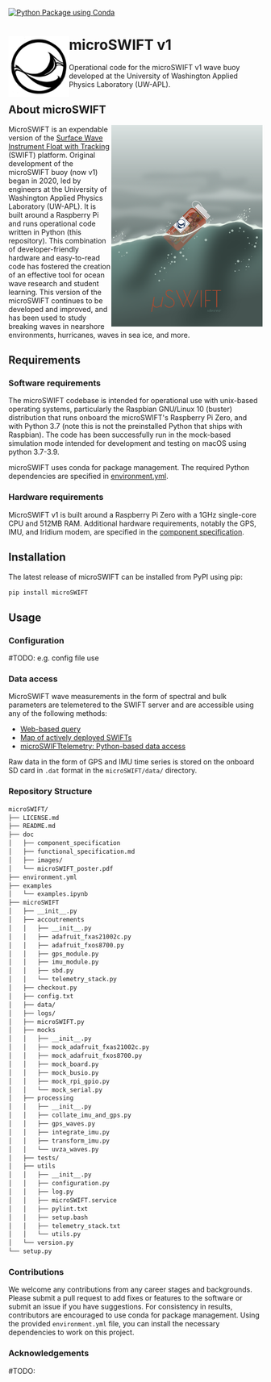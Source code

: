 [![Python Package using Conda](https://github.com/SASlabgroup/microSWIFT/actions/workflows/python-package-conda.yml/badge.svg)](https://github.com/SASlabgroup/microSWIFT/actions/workflows/python-package-conda.yml)

# <img src= "./doc/images/SWIFTlogo.jpg" height="120" align=left></img>microSWIFT v1

Operational code for the microSWIFT v1 wave buoy developed at the University of Washington Applied Physics Laboratory (UW-APL).

## About microSWIFT

<img src=./doc/images/microSWIFT.png alt="Artistic rendition of the microSWIFT wave buoy"  width="300"  align=right></img>

MicroSWIFT is an expendable version of the [Surface Wave Instrument Float with Tracking](https://apl.uw.edu/project/project.php?id=swift) (SWIFT) platform. Original development of the microSWIFT buoy (now v1) began in 2020, led by engineers at the University of Washington Applied Physics Laboratory (UW-APL). It is built around a Raspberry Pi and runs operational code written in Python (this repository). This combination of developer-friendly hardware and easy-to-read code has fostered the creation of an effective tool for ocean wave research and student learning. This version of the microSWIFT continues to be developed and improved, and has been used to study breaking waves in nearshore environments, hurricanes, waves in sea ice, and more.

## Requirements

### Software requirements

The microSWIFT codebase is intended for operational use with unix-based operating systems, particularly the Raspbian GNU/Linux 10 (buster) distribution that runs onboard the microSWIFT's Raspberry Pi Zero, and with Python 3.7 (note this is not the preinstalled Python that ships with Raspbian). The code has been successfully run in the mock-based simulation mode intended for development and testing on macOS using python 3.7-3.9.

microSWIFT uses conda for package management. The required Python dependencies are specified in [environment.yml](https://github.com/SASlabgroup/microSWIFT/blob/main/environment.yml).

### Hardware requirements

MicroSWIFT v1 is built around a Raspberry Pi Zero with a 1GHz single-core CPU and 512MB RAM. Additional hardware requirements, notably the GPS, IMU, and Iridium modem, are specified in the [component specification](https://github.com/SASlabgroup/microSWIFT/blob/main/doc/component_specification.md).

## Installation

The latest release of microSWIFT can be installed from PyPI using pip:
```bash
pip install microSWIFT
```

## Usage

### Configuration
#TODO: e.g. config file use

### Data access

MicroSWIFT wave measurements in the form of spectral and bulk parameters are telemetered to the SWIFT server and are accessible using any of the following methods:

- [Web-based query](http://faculty.washington.edu/jmt3rd/SWIFTdata/DynamicDataLinks.html)
- [Map of actively deployed SWIFTs](https://swiftserver.apl.washington.edu/map/)
- [microSWIFTtelemetry: Python-based data access](https://github.com/SASlabgroup/microSWIFTtelemetry)

Raw data in the form of GPS and IMU time series is stored on the onboard SD card in `.dat` format in the `microSWIFT/data/` directory.

### Repository Structure

```bash
microSWIFT/
├── LICENSE.md
├── README.md
├── doc
│   ├── component_specification
│   ├── functional_specification.md
│   ├── images/
│   └── microSWIFT_poster.pdf
├── environment.yml
├── examples
│   └── examples.ipynb
├── microSWIFT
│   ├── __init__.py
│   ├── accoutrements
│   │   ├── __init__.py
│   │   ├── adafruit_fxas21002c.py
│   │   ├── adafruit_fxos8700.py
│   │   ├── gps_module.py
│   │   ├── imu_module.py
│   │   ├── sbd.py
│   │   └── telemetry_stack.py
│   ├── checkout.py
│   ├── config.txt
│   ├── data/
│   ├── logs/
│   ├── microSWIFT.py
│   ├── mocks
│   │   ├── __init__.py
│   │   ├── mock_adafruit_fxas21002c.py
│   │   ├── mock_adafruit_fxos8700.py
│   │   ├── mock_board.py
│   │   ├── mock_busio.py
│   │   ├── mock_rpi_gpio.py
│   │   └── mock_serial.py
│   ├── processing
│   │   ├── __init__.py
│   │   ├── collate_imu_and_gps.py
│   │   ├── gps_waves.py
│   │   ├── integrate_imu.py
│   │   ├── transform_imu.py
│   │   └── uvza_waves.py
│   ├── tests/
│   ├── utils
│   │   ├── __init__.py
│   │   ├── configuration.py
│   │   ├── log.py
│   │   ├── microSWIFT.service
│   │   ├── pylint.txt
│   │   ├── setup.bash
│   │   ├── telemetry_stack.txt
│   │   └── utils.py
│   └── version.py
└── setup.py

```

### Contributions
We welcome any contributions from any career stages and backgrounds. Please submit a pull request to add fixes or features to the software or submit an issue if you have suggestions.  For consistency in results, contributors are encouraged to use conda for package management. Using the provided `environment.yml` file, you can install the necessary dependencies to work on this project. 

### Acknowledgements
#TODO:
